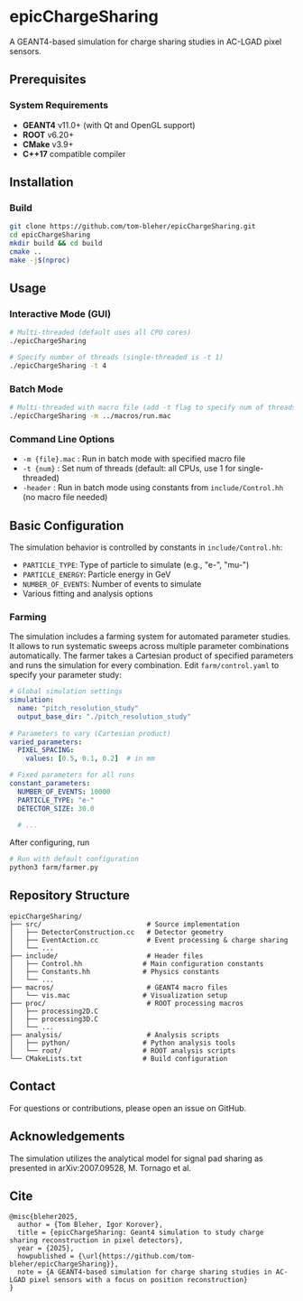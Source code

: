 # epicChargeSharing

A GEANT4-based simulation for charge sharing studies in AC-LGAD pixel sensors.

## Prerequisites

### System Requirements
- **GEANT4** v11.0+ (with Qt and OpenGL support)
- **ROOT** v6.20+ 
- **CMake** v3.9+
- **C++17** compatible compiler
  

## Installation

### Build
```bash
git clone https://github.com/tom-bleher/epicChargeSharing.git
cd epicChargeSharing
mkdir build && cd build
cmake ..
make -j$(nproc)
```

## Usage

### Interactive Mode (GUI)
```bash
# Multi-threaded (default uses all CPU cores)
./epicChargeSharing

# Specify number of threads (single-threaded is -t 1)
./epicChargeSharing -t 4
```

### Batch Mode
```bash
# Multi-threaded with macro file (add -t flag to specify num of threads)
./epicChargeSharing -m ../macros/run.mac
```

### Command Line Options
- `-m {file}.mac` : Run in batch mode with specified macro file
- `-t {num}` : Set num of threads (default: all CPUs, use 1 for single-threaded)
- `-header` : Run in batch mode using constants from `include/Control.hh` (no macro file needed)

## Basic Configuration

The simulation behavior is controlled by constants in `include/Control.hh`:
- `PARTICLE_TYPE`: Type of particle to simulate (e.g., "e-", "mu-")
- `PARTICLE_ENERGY`: Particle energy in GeV
- `NUMBER_OF_EVENTS`: Number of events to simulate
- Various fitting and analysis options

### Farming

The simulation includes a farming system for automated parameter studies. It allows to run systematic sweeps across multiple parameter combinations automatically. The farmer takes a Cartesian product of specified parameters and runs the simulation for every combination. Edit `farm/control.yaml` to specify your parameter study:

```yaml
# Global simulation settings
simulation:
  name: "pitch_resolution_study"
  output_base_dir: "./pitch_resolution_study"
  
# Parameters to vary (Cartesian product)
varied_parameters:
  PIXEL_SPACING:
    values: [0.5, 0.1, 0.2]  # in mm

# Fixed parameters for all runs
constant_parameters:
  NUMBER_OF_EVENTS: 10000
  PARTICLE_TYPE: "e-"
  DETECTOR_SIZE: 30.0
  
  # ...
```

After configuring, run
```bash
# Run with default configuration
python3 farm/farmer.py
```

## Repository Structure

```
epicChargeSharing/
├── src/                          # Source implementation
│   ├── DetectorConstruction.cc   # Detector geometry
│   ├── EventAction.cc            # Event processing & charge sharing
│   └── ...
├── include/                      # Header files
│   ├── Control.hh               # Main configuration constants
│   ├── Constants.hh             # Physics constants
│   └── ...
├── macros/                       # GEANT4 macro files
│   └── vis.mac                  # Visualization setup
├── proc/                         # ROOT processing macros
│   ├── processing2D.C
│   ├── processing3D.C
│   └── ...
├── analysis/                     # Analysis scripts
│   ├── python/                  # Python analysis tools
│   └── root/                    # ROOT analysis scripts
└── CMakeLists.txt               # Build configuration
```

## Contact

For questions or contributions, please open an issue on GitHub.

## Acknowledgements

The simulation utilizes the analytical model for signal pad sharing as presented in arXiv:2007.09528, M. Tornago et al.

## Cite

```
@misc{bleher2025,
  author = {Tom Bleher, Igor Korover},
  title = {epicChargeSharing: Geant4 simulation to study charge sharing reconstruction in pixel detectors},
  year = {2025},
  howpublished = {\url{https://github.com/tom-bleher/epicChargeSharing}},
  note = {A GEANT4-based simulation for charge sharing studies in AC-LGAD pixel sensors with a focus on position reconstruction}
}
```